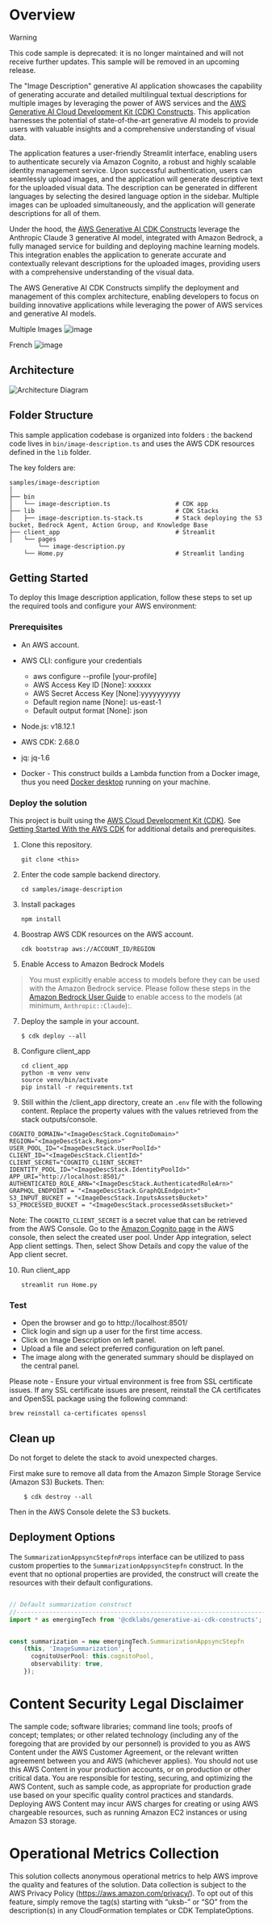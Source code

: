 # Overview

> [!WARNING] 
> This code sample is deprecated: it is no longer maintained and will not receive further updates. This sample will be removed in an upcoming release.

The "Image Description" generative AI application showcases the capability of generating accurate and detailed multilingual textual descriptions for multiple images by leveraging the power of AWS services and the [AWS Generative AI Cloud Development Kit (CDK) Constructs](https://github.com/awslabs/generative-ai-cdk-constructs/blob/main/src/patterns/gen-ai/aws-summarization-appsync-stepfn/README.md). This application harnesses the potential of state-of-the-art generative AI models to provide users with valuable insights and a comprehensive understanding of visual data.

The application features a user-friendly Streamlit interface, enabling users to authenticate securely via Amazon Cognito, a robust and highly scalable identity management service. Upon successful authentication, users can seamlessly upload images, and the application will generate descriptive text for the uploaded visual data. The description can be generated in different languages by selecting the desired language option in the sidebar. Multiple images can be uploaded simultaneously, and the application will generate descriptions for all of them.

Under the hood, the [AWS Generative AI CDK Constructs](https://github.com/awslabs/generative-ai-cdk-constructs/tree/main) leverage the Anthropic Claude 3 generative AI model, integrated with Amazon Bedrock, a fully managed service for building and deploying machine learning models. This integration enables the application to generate accurate and contextually relevant descriptions for the uploaded images, providing users with a comprehensive understanding of the visual data.

The AWS Generative AI CDK Constructs simplify the deployment and management of this complex architecture, enabling developers to focus on building innovative applications while leveraging the power of AWS services and generative AI models.

Multiple Images
![image](client_app/assets/multiple_img.png)

French
![image](client_app/assets/french_img.png)


## Architecture

![Architecture Diagram](client_app/assets/architecture.png)

## Folder Structure

This sample application codebase is organized into folders : the backend code lives in ```bin/image-description.ts``` and uses the AWS CDK resources defined in the ```lib``` folder.

The key folders are:

```
samples/image-description
│
├── bin
│   └── image-description.ts                  # CDK app
├── lib                                       # CDK Stacks
│   ├── image-description.ts-stack.ts         # Stack deploying the S3 bucket, Bedrock Agent, Action Group, and Knowledge Base
├── client_app                                # Streamlit  
│   └── pages
        └── image-description.py     
    └── Home.py                               # Streamlit landing 
```

## Getting Started

To deploy this Image description application, follow these steps to set up the required tools and configure your AWS environment:

### Prerequisites

* An AWS account.
* AWS CLI: configure your credentials

   - aws configure --profile [your-profile]
   - AWS Access Key ID [None]: xxxxxx
   - AWS Secret Access Key [None]:yyyyyyyyyy
   - Default region name [None]: us-east-1
   - Default output format [None]: json

* Node.js: v18.12.1
* AWS CDK: 2.68.0
* jq: jq-1.6
* Docker - This construct builds a Lambda function from a Docker image, thus you need [Docker desktop](https://www.docker.com/products/docker-desktop/) running on your machine.


### Deploy the solution

This project is built using the [AWS Cloud Development Kit (CDK)](https://aws.amazon.com/cdk/). See [Getting Started With the AWS CDK](https://docs.aws.amazon.com/cdk/v2/guide/getting_started.html) for additional details and prerequisites.

1. Clone this repository.

   ```shell
   git clone <this>
   ```
2. Enter the code sample backend directory.

   ```shell
   cd samples/image-description
   ```
3. Install packages

   ```shell
   npm install
   ```
4. Boostrap AWS CDK resources on the AWS account.

   ```shell
   cdk bootstrap aws://ACCOUNT_ID/REGION
   ```
5. Enable Access to Amazon Bedrock Models

> You must explicitly enable access to models before they can be used with the Amazon Bedrock service. Please follow these steps in the [Amazon Bedrock User Guide](https://docs.aws.amazon.com/bedrock/latest/userguide/model-access.html) to enable access to the models (at minimum, ```Anthropic::Claude```):.

7. Deploy the sample in your account.

   ```shell
   $ cdk deploy --all
   ```
8. Configure client_app

   ```shell
   cd client_app
   python -m venv venv
   source venv/bin/activate
   pip install -r requirements.txt
   ```
9. Still within the /client_app directory, create an ```.env``` file with the following content. Replace the property values with the values retrieved from the stack outputs/console.

```
COGNITO_DOMAIN="<ImageDescStack.CognitoDomain>"
REGION="<ImageDescStack.Region>"
USER_POOL_ID="<ImageDescStack.UserPoolId>"
CLIENT_ID="<ImageDescStack.ClientId>"
CLIENT_SECRET="COGNITO_CLIENT_SECRET"
IDENTITY_POOL_ID="<ImageDescStack.IdentityPoolId>"
APP_URI="http://localhost:8501/"
AUTHENTICATED_ROLE_ARN="<ImageDescStack.AuthenticatedRoleArn>"
GRAPHQL_ENDPOINT = "<ImageDescStack.GraphQLEndpoint>"
S3_INPUT_BUCKET = "<ImageDescStack.InputsAssetsBucket>"
S3_PROCESSED_BUCKET = "<ImageDescStack.processedAssetsBucket>"

```

Note: The ```COGNITO_CLIENT_SECRET``` is a secret value that can be retrieved from the AWS Console. Go to the [Amazon Cognito page](https://console.aws.amazon.com/cognito/home) in the AWS console, then select the created user pool. Under App integration, select App client settings. Then, select Show Details and copy the value of the App client secret.

10. Run client_app
    ```shell
    streamlit run Home.py
    ```

### Test

- Open the browser and go to http://localhost:8501/
- Click login and sign up a user for the first time access.
- Click on Image Description on left panel.
- Upload a file and select preferred configuration on left panel.
- The image along with the generated summary should be displayed on the central panel.

Please note - Ensure your virtual environment is free from SSL certificate issues. If any SSL certificate issues are present, reinstall the CA certificates and OpenSSL package using the following command:
   ```
   brew reinstall ca-certificates openssl
   ```
## Clean up

Do not forget to delete the stack to avoid unexpected charges.

First make sure to remove all data from the Amazon Simple Storage Service (Amazon S3) Buckets. Then:

```shell
    $ cdk destroy --all
```

Then in the AWS Console delete the S3 buckets.

## Deployment Options

The `SummarizationAppsyncStepfnProps` interface can be utilized to pass custom properties to the `SummarizationAppsyncStepfn` construct. In the event that no optional properties are provided, the construct will create the resources with their default configurations.

```typescript

// Default summarization construct
//-----------------------------------------------------------------------------
import * as emergingTech from '@cdklabs/generative-ai-cdk-constructs';


const summarization = new emergingTech.SummarizationAppsyncStepfn
    (this, 'ImageSummarization', {
      cognitoUserPool: this.cognitoPool,
      observability: true,
    });

```

# Content Security Legal Disclaimer

The sample code; software libraries; command line tools; proofs of concept; templates; or other related technology (including any of the foregoing that are provided by our personnel) is provided to you as AWS Content under the AWS Customer Agreement, or the relevant written agreement between you and AWS (whichever applies). You should not use this AWS Content in your production accounts, or on production or other critical data. You are responsible for testing, securing, and optimizing the AWS Content, such as sample code, as appropriate for production grade use based on your specific quality control practices and standards. Deploying AWS Content may incur AWS charges for creating or using AWS chargeable resources, such as running Amazon EC2 instances or using Amazon S3 storage.

# Operational Metrics Collection

This solution collects anonymous operational metrics to help AWS improve the quality and features of the solution. Data collection is subject to the AWS Privacy Policy (https://aws.amazon.com/privacy/). To opt out of this feature, simply remove the tag(s) starting with “uksb-” or “SO” from the description(s) in any CloudFormation templates or CDK TemplateOptions.
